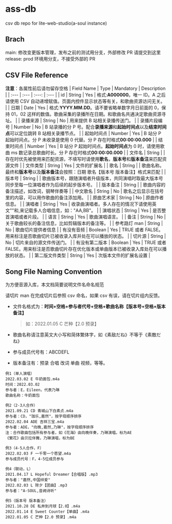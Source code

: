 # ass-db

csv db repo for lite-web-studio(a-soul instance)

## Brach

main: 修改变更版本管理，发布之前的测试用分支，外部修改 PR 请提交到这里
release: prod 环境用分支，不接受外部的 PR

## CSV File Reference

**注意**：各属性前后请勿留存空格
| Field Name | Type | Mandatory | Description |
| :--- | :--- | :---: | :--- |
| id | String | Yes | 格式:**A000000**。唯一 ID。A 之后请使用 CSV 自动递增赋值。页面内控件显示状态等有关，和歌曲资源访问无关。 |
| 日期 | Date | Yes | 格式:**YYYY.MM.DD**。请不要省略单数字月日前面的 0，保持 01，02 这样的数值。歌曲采集的录播所在日期。和歌曲名共通决定歌曲资源寻址。 |
| 录播来源 | String | No | 用来提供 B 站相关录播传送门。 |
| 录播片段编号 | Number | No | B 站录播的分 P 号。配合**录播来源**和**起始时间点**以及**结束时间点**可以定位跳转 B 站相关录播节点。 |
| 起始时间点 | Number | Yes | B 站分 P 起始时间点。分 P 未收录是使用 0 代替。分 P 存在时格式**00:00:00.000** |
| 结束时间点 | Number | Yes | B 站分 P 起始时间点。**起始时间点**为 0 时，请使用歌曲 ms 数记录总歌曲时长。分 P 存在时格式**00:00:00.000** |
| 文件名 | String | | 存在时优先被使用来匹配资源，不填写时请使用**歌名**，**版本号**和**版本备注**来匹配资源文件 |
| 文件类型 | String | Yes | 文件的扩展名 |
| 歌名 | String | | 歌曲名称。最终和**版本号**以及**版本备注**会按照：日期 歌名【版本号 版本备注】格式来匹配 |
| 版本号 | String | | 歌曲版本号，跟随演唱者升级版本，共同演唱时取最大版本号同步至每一位演唱者作为后续的起步版本号。 |
| 版本备注 | String | | 歌曲内容的备注描述，如改词，钢琴伴奏等 |
| 中文歌名 | String | No | 歌名之后显示在括号里的内容，可以用作歌曲的备注添加用。 |
| 原曲艺术家 | String | No | 原曲作者信息。 |
| 演唱者 | String | Yes | 收录曲演唱者。多人存在的情况下请使用英文""和,来记载多人合唱信息，如："AA,BB"。 |
| 演唱状态 | String | Yes | 是否整首演唱或者片段。 |
| 语言 | String | Yes | 歌曲演唱语言。 |
| 备注 | String | No | 关于歌曲较长的备注信息，比如剪辑版本的备注等。 |
| 参考路灯 man | String | No | 歌曲切片提供者信息 |
| 有没有音频 | Boolean | Yes | TRUE 或者 FALSE。用来标注是否歌曲切片已被收录入库并处在可以播放的状态。 |
| 切片源 | String | No | 切片来自的源文件传送门。 |
| 有没有第二版本 | Boolean | Yes | TRUE 或者 FALSE。用来标注是否歌曲切片存在优化版本或单曲版本已被收录入库处在可以播放的状态。 |
| 第二版文件类型 | String | Yes | 次版本文件的扩展名设置 |

## Song File Naming Convention

为方便音源入库，本文档简要说明文件名命名规范

请切片 man 在完成切片后参照 csv 命名，如果 csv 有误，请在切片组内反馈。

- 文件名格式为：**时间+空格+参与者代号+空格+歌曲名称【版本号+空格+版本备注】**

  > 如：2022.01.05 C 芒种【2.0 预录】

- 歌曲名称请注意英文大小写和简体繁体字，如《素敌だね》不等于《素敵だね》
- 参与成员代号有：ABCDEFL
- 版本备注有：预录 合唱 改词 单曲 视频，等等。

```
例1（单人演唱）
2022.03.02 E 牛奶面包.m4a
时间：2022.03.02
参与者：E，Eileen，代表乃琳
歌曲名称：牛奶面包

例2（2-3人合作）
2021.09.21 CD 青城山下白素贞.m4a
参与者：CD，"珈乐,嘉然"，按字母顺序排序
2022.02.04 ADE 吉祥三宝.m4a
参与者：ADE，"向晚,嘉然,乃琳"，按字母顺序排序
注：合作歌曲包括所有参与者，如《花海》由向晚伴奏，乃琳演唱，标为AE
《繁花》由贝拉伴舞，乃琳演唱，标为BE

例3（4-5人合作，F）
2022.02.03 F 一千零一个愿望.m4a
参与成员代号：F，4-5位成员参与

例4（联动，L）
2021.04.17 L Hopeful Dreamer【合唱版】.mp3
参与者："嘉然,中国绊爱"
2022.02.03 L 除夕【团曲】.mp3
参与者："A-SOUL,音阙诗听"

例5（版本号 版本备注）
2021.10.28 DE 私奔到月球【2.0】.m4a
2022.01.14 E Sweet Counter【单曲】.m4a
2022.01.05 C 芒种【2.0 预录】.m4a
```
